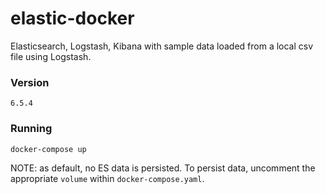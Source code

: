 # elastic-docker
Elasticsearch, Logstash, Kibana with sample data loaded from a local csv file using Logstash.

### Version

`6.5.4`

### Running

`docker-compose up`

NOTE: as default, no ES data is persisted. To persist data, uncomment the appropriate `volume` within `docker-compose.yaml`.